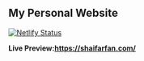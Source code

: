 ## My Personal Website

[![Netlify Status](https://api.netlify.com/api/v1/badges/f9b17dbc-599b-4bd3-9092-e34c8616da43/deploy-status)](https://app.netlify.com/sites/shaifarfan/deploys)

**Live Preview:https://shaifarfan.com/**
